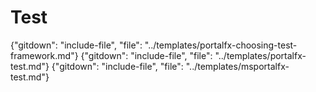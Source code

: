 # Test
{"gitdown": "include-file", "file": "../templates/portalfx-choosing-test-framework.md"}
{"gitdown": "include-file", "file": "../templates/portalfx-test.md"}
{"gitdown": "include-file", "file": "../templates/msportalfx-test.md"}